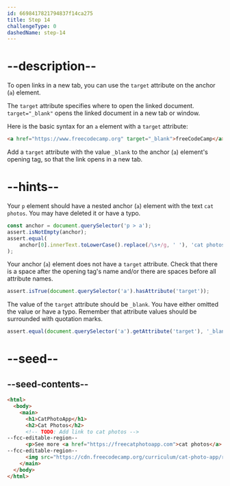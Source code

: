 ```yaml
---
id: 6698417821794837f14ca275
title: Step 14
challengeType: 0
dashedName: step-14
---
```


# --description--

To open links in a new tab, you can use the `target` attribute on the anchor (`a`) element. 

The `target` attribute specifies where to open the linked document. `target="_blank"` opens the linked document in a new tab or window.

Here is the basic syntax for an `a` element with a `target` attribute:

```html
<a href="https://www.freecodecamp.org" target="_blank">freeCodeCamp</a>
```

Add a `target` attribute with the value `_blank` to the anchor (`a`) element's opening tag, so that the link opens in a new tab.

# --hints--

Your `p` element should have a nested anchor (`a`) element with the text `cat photos`. You may have deleted it or have a typo.

```js
const anchor = document.querySelector('p > a');
assert.isNotEmpty(anchor);
assert.equal(
    anchor[0].innerText.toLowerCase().replace(/\s+/g, ' '), 'cat photos'
);
```

Your anchor (`a`) element does not have a `target` attribute. Check that there is a space after the opening tag's name and/or there are spaces before all attribute names.

```js
assert.isTrue(document.querySelector('a').hasAttribute('target'));
```

The value of the `target` attribute should be `_blank`. You have either omitted the value or have a typo. Remember that attribute values should be surrounded with quotation marks.

```js
assert.equal(document.querySelector('a').getAttribute('target'), '_blank');
```

# --seed--

## --seed-contents--

```html
<html>
  <body>
    <main>
      <h1>CatPhotoApp</h1>
      <h2>Cat Photos</h2>
      <!-- TODO: Add link to cat photos -->
--fcc-editable-region--
      <p>See more <a href="https://freecatphotoapp.com">cat photos</a> in our gallery.</p>
--fcc-editable-region--
      <img src="https://cdn.freecodecamp.org/curriculum/cat-photo-app/relaxing-cat.jpg" alt="A cute orange cat lying on its back.">
    </main>
  </body>
</html>
```


